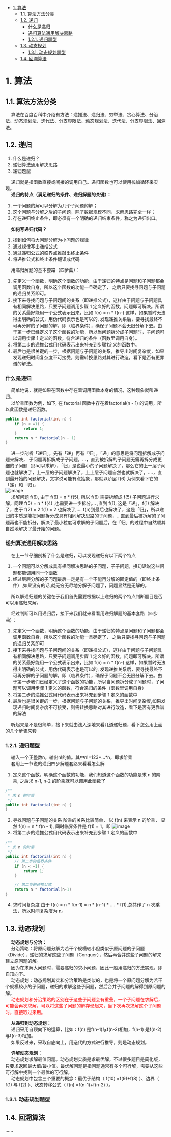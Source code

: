 

<!-- TOC -->

- [1. 算法](#1-算法)
    - [1.1. 算法方法分类](#11-算法方法分类)
    - [1.2. 递归](#12-递归)
        - [什么是递归](#什么是递归)
        - [递归算法通用解决思路](#递归算法通用解决思路)
        - [1.2.1. 递归题型](#121-递归题型)
    - [1.3. 动态规划](#13-动态规划)
        - [1.3.1. 动态规划题型](#131-动态规划题型)
    - [1.4. 回溯算法](#14-回溯算法)

<!-- /TOC -->

# 1. 算法  
<!-- 
一文图解分治算法和思想 
https://mp.weixin.qq.com/s/kRBAwF5xAV54AqdvmMLxAg
拜托，别再问我贪心算法了！ 
https://mp.weixin.qq.com/s?__biz=MzI5MTU1MzM3MQ==&mid=2247483945&idx=1&sn=6f5b0d8c0ac60f40068986738d038a4d&scene=21#wechat_redirect
你说你会位运算，那你用位运算来解下八皇后问题吧 
https://mp.weixin.qq.com/s?__biz=MzI5MTU1MzM3MQ==&mid=2247483994&idx=1&sn=2baad696e0f74986195c3bcc7db3816e&scene=21#wechat_redirect

-->

## 1.1. 算法方法分类  
&emsp; 算法在百度百科中介绍有方法：递推法、递归法、穷举法、贪心算法、分治法、动态规划法、迭代法、分支界限法、动态规划法、迭代法、分支界限法、回溯法。  

<!-- 

递推法：
递推是序列计算机中的一种常用算法。它是按照一定的规律来计算序列中的每个项，通常是通过计算机前面的一些项来得出序列中的指定项的值。其思想是把一个复杂的庞大的计算过程转化为简单过程的多次重复，该算法利用了计算机速度快和不知疲倦的机器特点。

递归法：
树的遍历，递归，循环
程序调用自身的编程技巧称为递归（recursion）。一个过程或函数在其定义或说明中有直接或间接调用自身的一种方法，它通常把一个大型复杂的问题层层转化为一个与原问题相似的规模较小的问题来求解，递归策略只需少量的程序就可描述出解题过程所需要的多次重复计算，大大地减少了程序的代码量。递归的能力在于用有限的语句来定义对象的无限集合。一般来说，递归需要有边界条件、递归前进段和递归返回段。当边界条件不满足时，递归前进；当边界条件满足时，递归返回。
注意：
(1) 递归就是在过程或函数里调用自身;
(2) 在使用递归策略时，必须有一个明确的递归结束条件，称为递归出口。

穷举法：
穷举法，或称为暴力破解法，其基本思路是：对于要解决的问题，列举出它的所有可能的情况，逐个判断有哪些是符合问题所要求的条件，从而得到问题的解。它也常用于对于密码的破译，即将密码进行逐个推算直到找出真正的密码为止。例如一个已知是四位并且全部由数字组成的密码，其可能共有10000种组合，因此最多尝试10000次就能找到正确的密码。理论上利用这种方法可以破解任何一种密码，问题只在于如何缩短试误时间。因此有些人运用计算机来增加效率，有些人辅以字典来缩小密码组合的范围。

贪心算法：
贪心算法是一种对某些求最优解问题的更简单、更迅速的设计技术。
用贪心法设计算法的特点是一步一步地进行，常以当前情况为基础根据某个优化测度作最优选择，而不考虑各种可能的整体情况，它省去了为找最优解要穷尽所有可能而必须耗费的大量时间，它采用自顶向下,以迭代的方法做出相继的贪心选择,每做一次贪心选择就将所求问题简化为一个规模更小的子问题, 通过每一步贪心选择,可得到问题的一个最优解，虽然每一步上都要保证能获得局部最优解，但由此产生的全局解有时不一定是最优的，所以贪婪法不要回溯。
贪婪算法是一种改进了的分级处理方法，其核心是根据题意选取一种量度标准，然后将这多个输入排成这种量度标准所要求的顺序，按这种顺序一次输入一个量，如果这个输入和当前已构成在这种量度意义下的部分最佳解加在一起不能产生一个可行解，则不把此输入加到这部分解中。这种能够得到某种量度意义下最优解的分级处理方法称为贪婪算法。
对于一个给定的问题，往往可能有好几种量度标准。初看起来，这些量度标准似乎都是可取的，但实际上，用其中的大多数量度标准作贪婪处理所得到该量度意义下的最优解并不是问题的最优解，而是次优解。因此，选择能产生问题最优解的最优量度标准是使用贪婪算法的核心。
一般情况下，要选出最优量度标准并不是一件容易的事，但对某问题能选择出最优量度标准后，用贪婪算法求解则特别有效。
https://blog.csdn.net/qfikh/article/details/51959226

分治法：
分治算法的基本思想是将一个规模为N的问题分解为K个规模较小的子问题，这些子问题相互独立且与原问题性质相同。求出子问题的解，就可得到原问题的解。  
分治法是把一个复杂的问题分成两个或更多的相同或相似的子问题，再把子问题分成更小的子问题……直到最后子问题可以简单的直接求解，原问题的解即子问题的解的合并。
分治法所能解决的问题一般具有以下几个特征：
(1)该问题的规模缩小到一定的程度就可以容易地解决；
(2)该问题可以分解为若干个规模较小的相同问题，即该问题具有最优子结构性质；
(3)利用该问题分解出的子问题的解可以合并为该问题的解；
(4)该问题所分解出的各个子问题是相互独立的，即子问题之间不包含公共的子子问题。
分治算法的一般步骤：
（1）分解，将要解决的问题划分成若干规模较小的同类问题；
（2）求解，当子问题划分得足够小时，用较简单的方法解决；
（3）合并，按原问题的要求，将子问题的解逐层合并构成原问题的解。

动态规划法：
动态规划是一种在数学和计算机科学中使用的，用于求解包含重叠子问题的最优化问题的方法。其基本思想是，将原问题分解为相似的子问题，在求解的过程中通过子问题的解求出原问题的解。动态规划的思想是多种算法的基础，被广泛应用于计算机科学和工程领域。
动态规划程序设计是对解最优化问题的一种途径、一种方法，而不是一种特殊算法。不象前面所述的那些搜索或数值计算那样，具有一个标准的数学表达式和明确清晰的解题方法。动态规划程序设计往往是针对一种最优化问题，由于各种问题的性质不同，确定最优解的条件也互不相同，因而动态规划的设计方法对不同的问题，有各具特色的解题方法，而不存在一种万能的动态规划算法，可以解决各类最优化问题。因此读者在学习时，除了要对基本概念和方法正确理解外，必须具体问题具体分析处理，以丰富的想象力去建立模型，用创造性的技巧去求解。
https://blog.csdn.net/qfikh/article/details/51954901

迭代法：
迭代法也称辗转法，是一种不断用变量的旧值递推新值的过程，跟迭代法相对应的是直接法（或者称为一次解法），即一次性解决问题。迭代法又分为精确迭代和近似迭代。“二分法”和“牛顿迭代法”属于近似迭代法。迭代算法是用计算机解决问题的一种基本方法。它利用计算机运算速度快、适合做重复性操作的特点，让计算机对一组指令（或一定步骤）进行重复执行，在每次执行这组指令（或这些步骤）时，都从变量的原值推出它的一个新值。

分支界限法：
分枝界限法是一个用途十分广泛的算法，运用这种算法的技巧性很强，不同类型的问题解法也各不相同。
分支定界法的基本思想是对有约束条件的最优化问题的所有可行解（数目有限）空间进行搜索。该算法在具体执行时，把全部可行的解空间不断分割为越来越小的子集（称为分支），并为每个子集内的解的值计算一个下界或上界（称为定界）。在每次分支后，对凡是界限超出已知可行解值那些子集不再做进一步分支，这样，解的许多子集（即搜索树上的许多结点）就可以不予考虑了，从而缩小了搜索范围。这一过程一直进行到找出可行解为止，该可行解的值不大于任何子集的界限。因此这种算法一般可以求得最优解。
与贪心算法一样，这种方法也是用来为组合优化问题设计求解算法的，所不同的是它在问题的整个可能解空间搜索，所设计出来的算法虽其时间复杂度比贪婪算法高，但它的优点是与穷举法类似，都能保证求出问题的最佳解，而且这种方法不是盲目的穷举搜索，而是在搜索过程中通过限界，可以中途停止对某些不可能得到最优解的子空间进一步搜索（类似于人工智能中的剪枝），故它比穷举法效率更高。
https://blog.csdn.net/qfikh/article/details/51966332

回溯法：
回溯法（探索与回溯法）是一种选优搜索法，按选优条件向前搜索，以达到目标。但当探索到某一步时，发现原先选择并不优或达不到目标，就退回一步重新选择，这种走不通就退回再走的技术为回溯法，而满足回溯条件的某个状态的点称为“回溯点”。
其基本思想是，在包含问题的所有解的解空间树中，按照深度优先搜索的策略，从根结点出发深度探索解空间树。当探索到某一结点时，要先判断该结点是否包含问题的解，如果包含，就从该结点出发继续探索下去，如果该结点不包含问题的解，则逐层向其祖先结点回溯。（其实回溯法就是对隐式图的深度优先搜索算法）。若用回溯法求问题的所有解时，要回溯到根，且根结点的所有可行的子树都要已被搜索遍才结束。而若使用回溯法求任一个解时，只要搜索到问题的一个解就可以结束。
https://blog.csdn.net/qfikh/article/details/51960331 

-->

## 1.2. 递归  
1. 什么是递归？
2. 递归算法通用解决思路
3. 递归题型

&emsp; 递归就是指函数直接或间接的调用自己。递归函数也可以使用栈加循环来实现。  
&emsp; **递归的特点（满足递归的条件、递归解题的关键）：**  
1. 一个问题的解可以分解为几个子问题的解；
2. 这个问题与分解之后的子问题，除了数据规模不同，求解思路完全一样；
3. 存在递归终止条件，即必须有一个明确的递归结束条件，称之为递归出口。

&emsp; **如何写递归代码？**  
1. 找到如何将大问题分解为小问题的规律
2. 通过规律写出递推公式
3. 通过递归公式的临界点推敲出终止条件
4. 将递推公式和终止条件翻译成代码

&emsp; 用递归解题的基本套路（四步曲）：
1. 先定义一个函数，明确这个函数的功能，由于递归的特点是问题和子问题都会调用函数自身，所以这个函数的功能一旦确定了， 之后只要找寻问题与子问题的递归关系即可。  
2. 接下来寻找问题与子问题间的关系（即递推公式），这样由于问题与子问题具有相同解决思路，只要子问题调用步骤 1 定义好的函数，问题即可解决。所谓的关系最好能用一个公式表示出来，比如 f(n) = n * f(n-) 这样，如果暂时无法得出明确的公式，用伪代码表示也是可以的, 发现递推关系后，要寻找最终不可再分解的子问题的解，即（临界条件），确保子问题不会无限分解下去。由于第一步已经定义了这个函数的功能，所以当问题拆分成子问题时，子问题可以调用步骤 1 定义的函数，符合递归的条件（函数里调用自身）。  
3. 将第二步的递推公式用代码表示出来补充到步骤1定义的函数中。  
4. 最后也是很关键的一步，根据问题与子问题的关系，推导出时间复杂度，如果发现递归时间复杂度不可接受，则需转换思路对其进行改造，看下是否有更靠谱的解法。  

### 什么是递归  
&emsp; 简单地说，就是如果在函数中存在着调用函数本身的情况，这种现象就叫递归。  
&emsp; 以阶乘函数为例，如下, 在 factorial 函数中存在着factorial(n - 1) 的调用，所以此函数是递归函数。  

```java
public int factorial(int n) {
    if (n < =1) {
        return 1;
    }
    return n * factorial(n - 1)
}
```
&emsp; 进一步剖析「递归」，先有「递」再有「归」，「递」的意思是将问题拆解成子问题来解决， 子问题再拆解成子子问题，...，直到被拆解的子问题无需再拆分成更细的子问题（即可以求解），「归」是说最小的子问题解决了，那么它的上一层子问题也就解决了，上一层的子问题解决了，上上层子问题自然也就解决了，....，直到最开始的问题解决，文字说可能有点抽象，那就以阶层 f(6) 为例来看下它的「递」和「归」。  
![image](https://gitee.com/wt1814/pic-host/raw/master/images/java/function/function-43.png)  
&emsp; 求解问题 f(6), 由于 f(6) = n * f(5), 所以 f(6) 需要拆解成 f(5) 子问题进行求解，同理 f(5) = n * f(4) ,也需要进一步拆分,... ,直到 f(1), 这是「递」，f(1) 解决了，由于 f(2) =  2 f(1) = 2 也解决了,.... f(n)到最后也解决了，这是「归」，所以递归的本质是能把问题拆分成具有相同解决思路的子问题，...直到最后被拆解的子问题再也不能拆分，解决了最小粒度可求解的子问题后，在「归」的过程中自然顺其自然地解决了最开始的问题。  

### 递归算法通用解决思路
&emsp; 在上一节仔细剖析了什么是递归，可以发现递归有以下两个特点  

1. 一个问题可以分解成具有相同解决思路的子问题，子子问题，换句话说这些问题都能调用同一个函数  
2. 经过层层分解的子问题最后一定是有一个不能再分解的固定值的（即终止条件）,如果没有的话,就无穷无尽地分解子问题了，问题显然是无解的。  

&emsp; 所以解递归题的关键在于我们首先需要根据以上递归的两个特点判断题目是否可以用递归来解。  

&emsp; 经过判断可以用递归后，接下来我们就来看看用递归解题的基本套路（四步曲）：  

1. 先定义一个函数，明确这个函数的功能，由于递归的特点是问题和子问题都会调用函数自身，所以这个函数的功能一旦确定了， 之后只要找寻问题与子问题的递归关系即可
2. 接下来寻找问题与子问题间的关系（即递推公式），这样由于问题与子问题具有相同解决思路，只要子问题调用步骤 1 定义好的函数，问题即可解决。所谓的关系最好能用一个公式表示出来，比如 f(n) = n * f(n-) 这样，如果暂时无法得出明确的公式，用伪代码表示也是可以的, 发现递推关系后，要寻找最终不可再分解的子问题的解，即（临界条件），确保子问题不会无限分解下去。由于第一步我们已经定义了这个函数的功能，所以当问题拆分成子问题时，子问题可以调用步骤 1 定义的函数，符合递归的条件（函数里调用自身）
3. 将第二步的递推公式用代码表示出来补充到步骤 1 定义的函数中
4. 最后也是很关键的一步，根据问题与子问题的关系，推导出时间复杂度,如果发现递归时间复杂度不可接受，则需转换思路对其进行改造，看下是否有更靠谱的解法

&emsp; 听起来是不是很简单，接下来就由浅入深地来看几道递归题，看下怎么用上面的几个步骤来套

### 1.2.1. 递归题型  
<!-- 

Java递归实现字符串的排列和组合
https://mp.weixin.qq.com/s?__biz=MzA5NDIwNTk2Mw==&mid=2247484636&amp;idx=1&amp;sn=9ea705d330e7955c83dcfc3d6a7f90d0&source=41#wechat_redirect
一文学会递归解题
https://mp.weixin.qq.com/s/LQRrZbWW_UJQrxMLOj-s8w
为什么你学不会递归？告别递归，谈谈我的一些经验
https://mp.weixin.qq.com/s/RkYTtHYghiK8LNUnlWUrlg
数据结构与算法之递归系列
https://mp.weixin.qq.com/s/2gL7s8T6vjYQwwz_4UDy4g
一文学会排列组合 
https://mp.weixin.qq.com/s?__biz=MzI5MTU1MzM3MQ==&mid=2247483857&idx=1&sn=c4fbb9d55a656aac55c4976c48879c45&scene=21#wechat_redirect
-->
&emsp; 输入一个正整数n，输出n!的值。其中n!=123*…*n，即求阶乘  
&emsp; 套用上一节说的递归四步解题套路来看看怎么解  

1. 定义这个函数，明确这个函数的功能，我们知道这个函数的功能是求 n 的阶乘, 之后求 n-1, n-2 的阶乘就可以调用此函数了

```java
/**
 * 求 n 的阶乘
 */
public int factorial(int n) {
}
```
2. 寻找问题与子问题的关系 阶乘的关系比较简单， 以 f(n) 来表示 n 的阶乘， 显然 f(n) = n * f(n - 1),  同时临界条件是 f(1) = 1，即
![image](https://gitee.com/wt1814/pic-host/raw/master/images/java/function/function-44.png)  
3. 将第二步的递推公式用代码表示出来补充到步骤 1 定义的函数中

```java
/**
 * 求 n 的阶乘
 */
public int factorial(int n) {
    // 第二步的临界条件
    if (n < =1) {
        return 1;
    }

    // 第二步的递推公式
    return n * factorial(n-1)
}
```
4. 求时间复杂度 由于  f(n) = n * f(n-1) = n * (n-1) * .... * f(1),总共作了 n 次乘法，所以时间复杂度为 n。  


## 1.3. 动态规划  
<!-- 
不会动态规划，如何做出这道动态规划题？ 
https://mp.weixin.qq.com/s/2SWKifZJ3Gf1s5L2xBDJtg
这才是真正的状态压缩动态规划好不好！！！ 
https://mp.weixin.qq.com/s/H2V3D0DMPbT8hQW9Cq6LjQ
一文学会动态规划解题技巧
https://mp.weixin.qq.com/s?__biz=MzI5MTU1MzM3MQ==&mid=2247483932&idx=1&sn=d9cd9d5a5ebf5f31e23f11c82b6465f1&scene=21#wechat_redirect

动态规划题型：


爬台阶问题：

国王和金矿问题：

KMP算法，字符串匹配：
动态规划之 KMP 算法详解（配代码版） 
https://mp.weixin.qq.com/s?__biz=MzUyNjQxNjYyMg==&mid=2247486490&idx=3&sn=35ba410818207a1bef83d6578f4b332c&chksm=fa0e639bcd79ea8dff1141a8729cf4b1243d23ac276652a58fc23d7b6b2ce01ca2666feab293&mpshare=1&scene=1&srcid=&sharer_sharetime=1569055567478&sharer_shareid=b256218ead787d58e0b58614a973d00d&key=20f7b87cb3d4d9a8e94f75ad1bbd1fe8ed4af91513a424bebd0c4df328ea367a462e742f0885a4dbf9693a65560f764378ab2da5e0d620daa8cd627756a8d79b7b364eb9ccf4a8629e46dad4de38545d&ascene=1&uin=MTE1MTYxNzY2MQ%3D%3D&devicetype=Windows+10&version=62060844&lang=zh_CN&pass_ticket=l152qY7UDy13%2FQ8lMQftZpzwON66UoS8zNnRNqU0gQ1B38kfpkeCoh6I%2F0Cu%2FOwX

字符串匹配的KMP算法 
https://mp.weixin.qq.com/s?__biz=MzIwNTc4NTEwOQ==&mid=2247486950&idx=1&sn=61185c72b270891a0e1aa0db1f9a627f&chksm=972adc9ca05d558a3d5e8a505b29937768e6f47b6c318bc6cc478803d9634e2f4555c26179f9&mpshare=1&scene=1&srcid=&key=00a8e91eefd868fc0218770ad47efc19a0eb1837e26a2fde21a4e6ae367993f51dcfd216c2397954d6a4de33fa5f65dd63b8b620d6e981902b0f9ace3bbbf335784449a15c08450df602e9229d6857de&ascene=1&uin=MTE1MTYxNzY2MQ%3D%3D&devicetype=Windows+10&version=62060833&lang=zh_CN&pass_ticket=eg5OolRG8y0%2Bw9bavl09Uyc6GPxVmhjvDrWe622XQSg9XG10VZWa9GR31nV6T9cV
-->

&emsp; **动态规划与分治：**  
&emsp; 分治策略：将原问题分解为若干个规模较小但类似于原问题的子问题（Divide），递归的求解这些子问题（Conquer），然后再合并这些子问题的解来建立原问题的解。  
&emsp; 因为在求解大问题时，需要递归的求小问题，因此一般用递归的方法实现，即自顶向下。  
&emsp; 动态规划：动态规划其实和分治策略是类似的，也是将一个原问题分解为若干个规模较小的子问题，递归的求解这些子问题，然后合并子问题的解得到原问题的解。  
&emsp; <font color = "red">动态规划和分治策略的区别在于这些子问题会有重叠，一个子问题在求解后，可能会再次求解，可以将这些子问题的解存储起来，当下次再次求解这个子问题时，直接取过来用。</font>  

&emsp; **从递归到动态规划：**  
&emsp; 递归采用自顶向下的运算，比如：f(n) 是f(n-1)与f(n-2)相加，f(n-1) 是f(n-2)与f(n-3)相加。  
&emsp; 如果反过来，采取自底向上，用迭代的方式进行推导，则是动态规划。  

&emsp; **详解动态规划：**  
&emsp; 动态规划求解最值问题。动态规划实质是求最优解，不过很多题目是简化版，只要求返回最大值/最小值。最优解问题是指问题通常有多个可行解，需要从这些可行解中找到一个最优的可行解。  
&emsp; 动态规划中包含三个重要的概念：最优子结构（ f(10) =f(9)+f(8) ）、边界（ f(1) 与 f(2) ）、状态转移公式（ f(n) =f(n-1)+f(n-2) ）。  

### 1.3.1. 动态规划题型  
<!-- 
最长公共子串
https://mp.weixin.qq.com/s/0Mhe1NAZJIewbVy6A0HE4Q

-->


## 1.4. 回溯算法  
......
<!-- 
 揭秘回溯算法 
 https://mp.weixin.qq.com/s/yH6cLfOBjMJdbprdo3c4mg

-->

